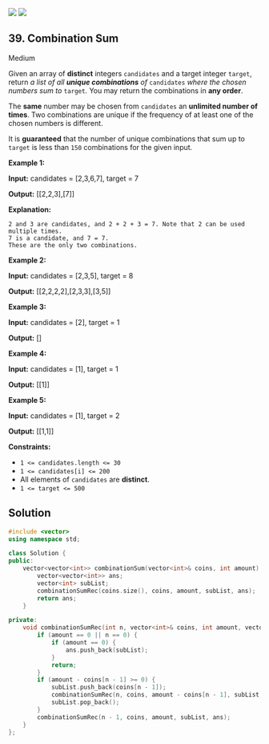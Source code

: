 [![](https://img.shields.io/github/stars/LeetCode-in-Cpp/LeetCode-in-Cpp?label=Stars&style=flat-square)](https://github.com/LeetCode-in-Cpp/LeetCode-in-Cpp)
[![](https://img.shields.io/github/forks/LeetCode-in-Cpp/LeetCode-in-Cpp?label=Fork%20me%20on%20GitHub%20&style=flat-square)](https://github.com/LeetCode-in-Cpp/LeetCode-in-Cpp/fork)

## 39\. Combination Sum

Medium

Given an array of **distinct** integers `candidates` and a target integer `target`, return _a list of all **unique combinations** of_ `candidates` _where the chosen numbers sum to_ `target`_._ You may return the combinations in **any order**.

The **same** number may be chosen from `candidates` an **unlimited number of times**. Two combinations are unique if the frequency of at least one of the chosen numbers is different.

It is **guaranteed** that the number of unique combinations that sum up to `target` is less than `150` combinations for the given input.

**Example 1:**

**Input:** candidates = [2,3,6,7], target = 7

**Output:** [[2,2,3],[7]]

**Explanation:**

    2 and 3 are candidates, and 2 + 2 + 3 = 7. Note that 2 can be used multiple times.
    7 is a candidate, and 7 = 7.
    These are the only two combinations. 

**Example 2:**

**Input:** candidates = [2,3,5], target = 8

**Output:** [[2,2,2,2],[2,3,3],[3,5]] 

**Example 3:**

**Input:** candidates = [2], target = 1

**Output:** [] 

**Example 4:**

**Input:** candidates = [1], target = 1

**Output:** [[1]] 

**Example 5:**

**Input:** candidates = [1], target = 2

**Output:** [[1,1]] 

**Constraints:**

*   `1 <= candidates.length <= 30`
*   `1 <= candidates[i] <= 200`
*   All elements of `candidates` are **distinct**.
*   `1 <= target <= 500`



## Solution

```cpp
#include <vector>
using namespace std;

class Solution {
public:
    vector<vector<int>> combinationSum(vector<int>& coins, int amount) {
        vector<vector<int>> ans;
        vector<int> subList;
        combinationSumRec(coins.size(), coins, amount, subList, ans);
        return ans;
    }

private:
    void combinationSumRec(int n, vector<int>& coins, int amount, vector<int>& subList, vector<vector<int>>& ans) {
        if (amount == 0 || n == 0) {
            if (amount == 0) {
                ans.push_back(subList);
            }
            return;
        }
        if (amount - coins[n - 1] >= 0) {
            subList.push_back(coins[n - 1]);
            combinationSumRec(n, coins, amount - coins[n - 1], subList, ans);
            subList.pop_back();
        }
        combinationSumRec(n - 1, coins, amount, subList, ans);
    }
};
```